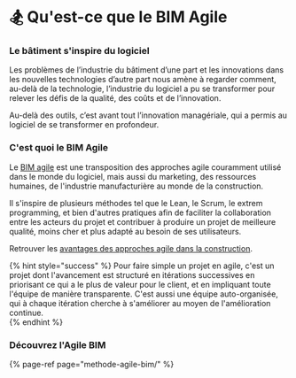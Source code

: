 # 🏂 Qu'est-ce que le BIM Agile

### Le bâtiment s'inspire du logiciel

Les problèmes de l’industrie du bâtiment d’une part et les innovations dans les nouvelles technologies d’autre part nous amène à regarder comment, au-delà de la technologie, l’industrie du logiciel a pu se transformer pour relever les défis de la qualité, des coûts et de l’innovation.

Au-delà des outils, c’est avant tout l’innovation managériale, qui a permis au logiciel de se transformer en profondeur.

### C'est quoi le BIM Agile

Le [BIM agile](methode-agile-bim/) est une transposition des approches agile couramment utilisé dans le monde du logiciel, mais aussi du marketing, des ressources humaines, de l'industrie manufacturière au monde de la construction.   
  
Il s'inspire de plusieurs méthodes tel que le Lean, le Scrum, le extrem programming, et bien d'autres pratiques afin de faciliter la collaboration entre les acteurs du projet et contribuer à produire un projet de meilleure qualité, moins cher et plus adapté au besoin de ses utilisateurs.  
  
Retrouver les [avantages des approches agile dans la construction](agile-bim-benefices.md). 

{% hint style="success" %}
Pour faire simple un projet en agile, c'est un projet dont l'avancement est structuré en itérations successives en priorisant ce qui a le plus de valeur pour le client, et en impliquant toute l'équipe de manière transparente. C'est aussi une équipe auto-organisée, qui à chaque itération cherche à s'améliorer au moyen de l'amélioration continue.   
{% endhint %}

### Découvrez l'Agile BIM

{% page-ref page="methode-agile-bim/" %}





